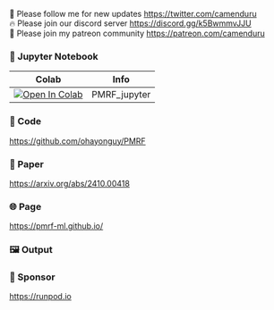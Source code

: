 🐣 Please follow me for new updates https://twitter.com/camenduru <br />
🔥 Please join our discord server https://discord.gg/k5BwmmvJJU <br />
🥳 Please join my patreon community https://patreon.com/camenduru <br />

### 🍊 Jupyter Notebook

| Colab | Info
| --- | --- |
[![Open In Colab](https://colab.research.google.com/assets/colab-badge.svg)](https://colab.research.google.com/github/camenduru/PMRF-jupyter/blob/main/PMRF_jupyter.ipynb) | PMRF_jupyter

### 🧬 Code
https://github.com/ohayonguy/PMRF <br />

### 📄 Paper
https://arxiv.org/abs/2410.00418 <br />

### 🌐 Page
https://pmrf-ml.github.io/ <br />

### 🖼 Output


### 🏢 Sponsor
https://runpod.io
